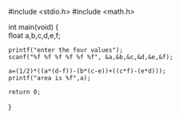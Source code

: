 #include <stdio.h>
#include <math.h>

int main(void)
{     
    float a,b,c,d,e,f;
    
    
    printf("enter the four values");
    scanf("%f %f %f %f %f %f", &a,&b,&c,&d,&e,&f);

    a=(1/2)*((a*(d-f))-(b*(c-e))+((c*f)-(e*d)));
    printf("area is %f",a);
    
	return 0;
}

